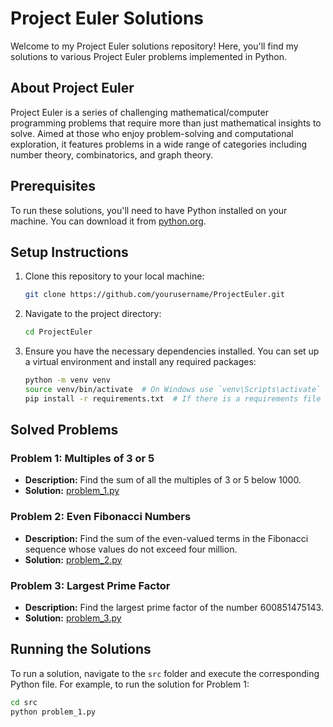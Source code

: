 # Project Euler Solutions

Welcome to my Project Euler solutions repository! Here, you'll find my solutions to various Project Euler problems implemented in Python.

## About Project Euler

Project Euler is a series of challenging mathematical/computer programming problems that require more than just mathematical insights to solve. Aimed at those who enjoy problem-solving and computational exploration, it features problems in a wide range of categories including number theory, combinatorics, and graph theory.

## Prerequisites

To run these solutions, you'll need to have Python installed on your machine. You can download it from [python.org](https://www.python.org/).

## Setup Instructions

1. Clone this repository to your local machine:
    ```sh
    git clone https://github.com/yourusername/ProjectEuler.git
    ```
2. Navigate to the project directory:
    ```sh
    cd ProjectEuler
    ```
3. Ensure you have the necessary dependencies installed. You can set up a virtual environment and install any required packages:
    ```sh
    python -m venv venv
    source venv/bin/activate  # On Windows use `venv\Scripts\activate`
    pip install -r requirements.txt  # If there is a requirements file
    ```

## Solved Problems

### Problem 1: Multiples of 3 or 5
- **Description:** Find the sum of all the multiples of 3 or 5 below 1000.
- **Solution:** [problem_1.py](src/problem_1.py)

### Problem 2: Even Fibonacci Numbers
- **Description:** Find the sum of the even-valued terms in the Fibonacci sequence whose values do not exceed four million.
- **Solution:** [problem_2.py](src/problem_2.py)

### Problem 3: Largest Prime Factor
- **Description:** Find the largest prime factor of the number 600851475143.
- **Solution:** [problem_3.py](src/problem_3.py)

## Running the Solutions

To run a solution, navigate to the `src` folder and execute the corresponding Python file. For example, to run the solution for Problem 1:

```sh
cd src
python problem_1.py